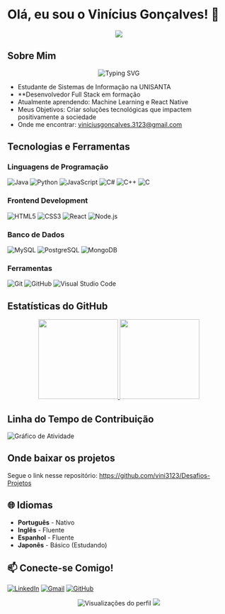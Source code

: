 # Olá, eu sou o Vinícius Gonçalves! 👋

<div align="center">
  <img src="https://capsule-render.vercel.app/api?type=waving&color=gradient&height=120&section=header&text=Bem-vindo(a)%20ao%20meu%20perfil!&fontSize=30&fontAlignY=35&animation=fadeIn"/>
</div>

## Sobre Mim

<p align="center">
  <img src="https://readme-typing-svg.demolab.com?font=Fira+Code&pause=1000&color=22D3EE&center=true&vCenter=true&width=435&lines=Estudante+de+Sistemas+de+Informa%C3%A7%C3%A3o;Apaixonado+por+Tecnologia+e+Inova%C3%A7%C3%A3o;Desenvolvedor+Full+Stack+em+Forma%C3%A7%C3%A3o" alt="Typing SVG" />
</p>

- Estudante de Sistemas de Informação na UNISANTA
- **Desenvolvedor Full Stack em formação
- Atualmente aprendendo: Machine Learning e React Native
- Meus Objetivos: Criar soluções tecnológicas que impactem positivamente a sociedade
- Onde me encontrar: [viniciusgoncalves.3123@gmail.com](mailto:viniciusgoncalves.3123@gmail.com)

## Tecnologias e Ferramentas

### Linguagens de Programação
![Java](https://img.shields.io/badge/Java-ED8B00?style=for-the-badge&logo=openjdk&logoColor=white)
![Python](https://img.shields.io/badge/Python-3776AB?style=for-the-badge&logo=python&logoColor=white)
![JavaScript](https://img.shields.io/badge/JavaScript-F7DF1E?style=for-the-badge&logo=javascript&logoColor=black)
![C#](https://img.shields.io/badge/C%23-239120?style=for-the-badge&logo=c-sharp&logoColor=white)
![C++](https://img.shields.io/badge/C%2B%2B-00599C?style=for-the-badge&logo=c%2B%2B&logoColor=white)
![C](https://img.shields.io/badge/C-00599C?style=for-the-badge&logo=c&logoColor=white)

### Frontend Development
![HTML5](https://img.shields.io/badge/HTML5-E34F26?style=for-the-badge&logo=html5&logoColor=white)
![CSS3](https://img.shields.io/badge/CSS3-1572B6?style=for-the-badge&logo=css3&logoColor=white)
![React](https://img.shields.io/badge/React-61DAFB?style=for-the-badge&logo=react&logoColor=black)
![Node.js](https://img.shields.io/badge/Node.js-339933?style=for-the-badge&logo=node.js&logoColor=white)

### Banco de Dados
![MySQL](https://img.shields.io/badge/MySQL-4479A1?style=for-the-badge&logo=mysql&logoColor=white)
![PostgreSQL](https://img.shields.io/badge/PostgreSQL-316192?style=for-the-badge&logo=postgresql&logoColor=white)
![MongoDB](https://img.shields.io/badge/MongoDB-47A248?style=for-the-badge&logo=mongodb&logoColor=white)

### Ferramentas
![Git](https://img.shields.io/badge/Git-F05032?style=for-the-badge&logo=git&logoColor=white)
![GitHub](https://img.shields.io/badge/GitHub-100000?style=for-the-badge&logo=github&logoColor=white)
![Visual Studio Code](https://img.shields.io/badge/Visual%20Studio%20Code-0078d7.svg?style=for-the-badge&logo=visual-studio-code&logoColor=white)

## Estatísticas do GitHub

<div align="center">
  <a href="https://github.com/viniciusgoncalves">
    <img height="180em" src="https://github-readme-stats.vercel.app/api?username=viniciusgoncalves&show_icons=true&theme=dracula&include_all_commits=true&count_private=true"/>
    <img height="180em" src="https://github-readme-stats.vercel.app/api/top-langs/?username=viniciusgoncalves&layout=compact&langs_count=7&theme=dracula"/>
  </a>
</div>

## Linha do Tempo de Contribuição

![Gráfico de Atividade](https://github-readme-activity-graph.vercel.app/graph?username=viniciusgoncalves&theme=github-dark&hide_border=true&area=true)

## Onde baixar os projetos

Segue o link nesse repositório:
https://github.com/vini3123/Desafios-Projetos

## 🌐 Idiomas

- **Português** - Nativo
- **Inglês** - Fluente
- **Espanhol** - Fluente
- **Japonês** - Básico (Estudando)

## 📫 Conecte-se Comigo!

[![LinkedIn](https://img.shields.io/badge/LinkedIn-0077B5?style=for-the-badge&logo=linkedin&logoColor=white)](https://www.linkedin.com/in/vin%C3%ADcius-gon%C3%A7alves-clemente-de-ara%C3%BAjo-965363349/)
[![Gmail](https://img.shields.io/badge/Gmail-D14836?style=for-the-badge&logo=gmail&logoColor=white)](mailto:viniciusgoncalves.3123@gmail.com)
[![GitHub](https://img.shields.io/badge/GitHub-100000?style=for-the-badge&logo=github&logoColor=white)](https://github.com/viniciusgoncalves)

<div align="center">
  <img src="https://komarev.com/ghpvc/?username=viniciusgoncalves&style=flat-square&color=blue" alt="Visualizações do perfil"/>
  <img src="https://capsule-render.vercel.app/api?type=waving&color=gradient&height=60&section=footer"/>
</div>
